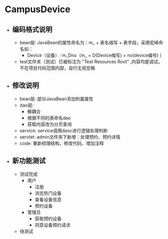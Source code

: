 # CampusDevice

- 编码格式说明 
  --
  - bean层: JavaBean的属性命名为：m_ + 表名缩写 + 表字段，采用驼峰命名如：
    - Device（设备）: m_Dno（m_ + D(Device缩写) + no(device编号) ）
  - test文件夹（测试）已被标注为 "Test Resources Root" ,内容均是调试，不在项目代码范围内部，自行无视忽略
  
  
- 修改说明 
  --
  - bean层: 部分JavaBean添加附属属性
  - dao层:
    - 解耦合
    - 根据不同的表命名dao
    - 获取内容改为分页查询
  - service: service调用daoc进行逻辑处理判断
  - servlet: admin文件夹下新增：处理预约、预约详情
  - code: 重新梳理结构，修改代码，增加注释
- 新功能测试
  -
  - 测试完成
    - 用户
        - 注册
        - 浏览热门设备 
        - 查看设备信息         
        - 预约设备
    - 管理员
        - 获取预约设备
        - 同意设备预约请求
  - 待测试
